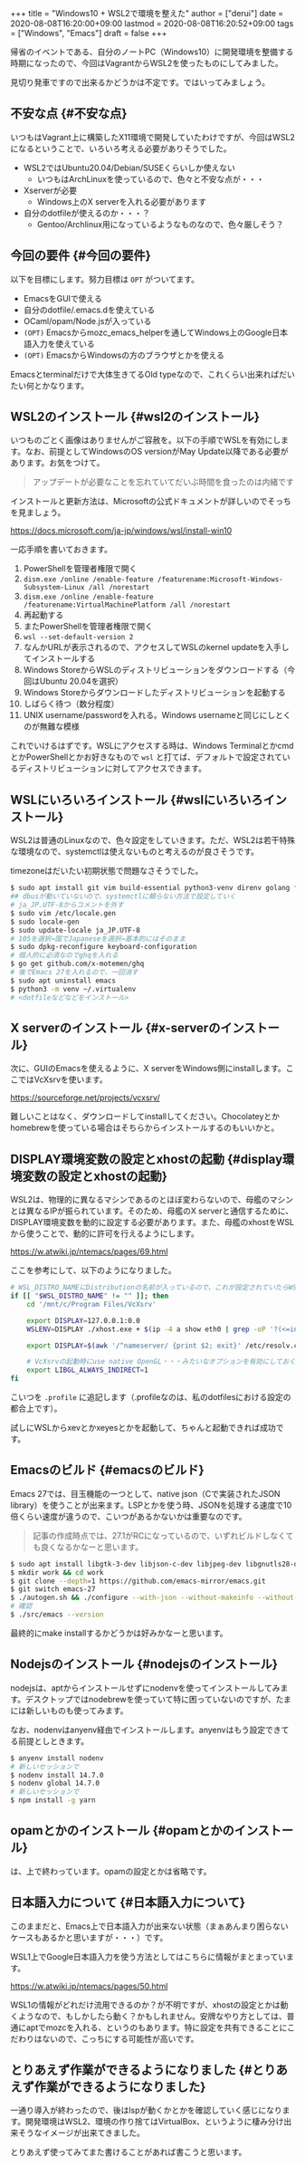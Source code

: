 +++
title = "Windows10 + WSL2で環境を整えた"
author = ["derui"]
date = 2020-08-08T16:20:00+09:00
lastmod = 2020-08-08T16:20:52+09:00
tags = ["Windows", "Emacs"]
draft = false
+++

帰省のイベントである、自分のノートPC（Windows10）に開発環境を整備する時期になったので、今回はVagrantからWSL2を使ったものにしてみました。

見切り発車ですので出来るかどうかは不定です。ではいってみましょう。

<!-- more -->


## 不安な点 {#不安な点}

いつもはVagrant上に構築したX11環境で開発していたわけですが、今回はWSL2になるということで、いろいろ考える必要がありそうでした。

-   WSL2ではUbuntu20.04/Debian/SUSEくらいしか使えない
    -   いつもはArchLinuxを使っているので、色々と不安な点が・・・
-   Xserverが必要
    -   Windows上のX serverを入れる必要があります
-   自分のdotfileが使えるのか・・・？
    -   Gentoo/Archlinux用になっているようなものなので、色々厳しそう？


## 今回の要件 {#今回の要件}

以下を目標にします。努力目標は `OPT` がついてます。

-   EmacsをGUIで使える
-   自分のdotfile/.emacs.dを使えている
-   OCaml/opam/Node.jsが入っている
-   `(OPT)` Emacsからmozc\_emacs\_helperを通してWindows上のGoogle日本語入力を使えている
-   `(OPT)` EmacsからWindowsの方のブラウザとかを使える

Emacsとterminalだけで大体生きてるOld typeなので、これくらい出来ればだいたい何とかなります。


## WSL2のインストール {#wsl2のインストール}

いつものごとく画像はありませんがご容赦を。以下の手順でWSLを有効にします。なお、前提としてWindowsのOS versionがMay Update以降である必要があります。お気をつけて。

> アップデートが必要なことを忘れていてだいぶ時間を食ったのは内緒です

インストールと更新方法は、Microsoftの公式ドキュメントが詳しいのでそっちを見ましょう。

<https://docs.microsoft.com/ja-jp/windows/wsl/install-win10>

一応手順を書いておきます。

1.  PowerShellを管理者権限で開く
2.  `dism.exe /online /enable-feature /featurename:Microsoft-Windows-Subsystem-Linux /all /norestart`
3.  `dism.exe /online /enable-feature /featurename:VirtualMachinePlatform /all /norestart`
4.  再起動する
5.  またPowerShellを管理者権限で開く
6.  `wsl --set-default-version 2`
7.  なんかURLが表示されるので、アクセスしてWSLのkernel updateを入手してインストールする
8.  Windows StoreからWSLのディストリビューションをダウンロードする（今回はUbuntu 20.04を選択）
9.  Windows Storeからダウンロードしたディストリビューションを起動する
10. しばらく待つ（数分程度）
11. UNIX username/passwordを入れる。Windows usernameと同じにしとくのが無難な模様

これでいけるはずです。WSLにアクセスする時は、Windows TerminalとかcmdとかPowerShellとかお好きなもので `wsl` と打てば、デフォルトで設定されているディストリビューションに対してアクセスできます。


## WSLにいろいろインストール {#wslにいろいろインストール}

WSL2は普通のLinuxなので、色々設定をしていきます。ただ、WSL2は若干特殊な環境なので、systemctlは使えないものと考えるのが良さそうです。

timezoneはだいたい初期状態で問題なさそうでした。

```sh
$ sudo apt install git vim build-essential python3-venv direnv golang fish fzf emacs x11-xserver-utils x11-xkb-utils opam autoconf
## dbusが動いていないので、systemctlに頼らない方法で設定していく
# ja_JP.UTF-8からコメントを外す
$ sudo vim /etc/locale.gen
$ sudo locale-gen
$ sudo update-locale ja_JP.UTF-8
# 105を選択→国でJapaneseを選択→基本的にはそのまま
$ sudo dpkg-reconfigure keyboard-configuration
# 個人的に必須なのでghqを入れる
$ go get github.com/x-motemen/ghq
# 後でEmacs 27を入れるので、一回消す
$ sudo apt uninstall emacs
$ python3 -m venv ~/.virtualenv
# <dotfileなどなどをインストール>
```


## X serverのインストール {#x-serverのインストール}

次に、GUIのEmacsを使えるように、X serverをWindows側にinstallします。ここではVcXsrvを使います。

<https://sourceforge.net/projects/vcxsrv/>

難しいことはなく、ダウンロードしてinstallしてください。Chocolateyとかhomebrewを使っている場合はそちらからインストールするのもいいかと。


## DISPLAY環境変数の設定とxhostの起動 {#display環境変数の設定とxhostの起動}

WSL2は、物理的に異なるマシンであるのとほぼ変わらないので、母艦のマシンとは異なるIPが振られています。そのため、母艦のX serverと通信するために、DISPLAY環境変数を動的に設定する必要があります。また、母艦のxhostをWSLから使うことで、動的に許可を行えるようにします。

<https://w.atwiki.jp/ntemacs/pages/69.html>

ここを参考にして、以下のようになりました。

```sh
# WSL_DISTRO_NAMEにDistributionの名前が入っているので、これが設定されていたらWSLの内部と判断する
if [[ "$WSL_DISTRO_NAME" != "" ]]; then
    cd '/mnt/c/Program Files/VcXsrv'

    export DISPLAY=127.0.0.1:0.0
    WSLENV=DISPLAY ./xhost.exe + $(ip -4 a show eth0 | grep -oP '?(<=inet\s)\d+(\.\d+){3}')

    export DISPLAY=$(awk '/^nameserver/ {print $2; exit}' /etc/resolv.conf):0.0

    # VcXsrvの起動時にuse native OpenGL・・・みたいなオプションを有効にしておく必要がある
    export LIBGL_ALWAYS_INDIRECT=1
fi
```

こいつを `.profile` に追記します（.profileなのは、私のdotfilesにおける設定の都合上です）。

試しにWSLからxevとかxeyesとかを起動して、ちゃんと起動できれば成功です。


## Emacsのビルド {#emacsのビルド}

Emacs 27では、目玉機能の一つとして、native json（Cで実装されたJSON library）を使うことが出来ます。LSPとかを使う時、JSONを処理する速度で10倍くらい速度が違うので、こいつがあるかないかは重要なのです。

> 記事の作成時点では、27.1がRCになっているので、いずれビルドしなくても良くなるかなーと思います。

```sh
$ sudo apt install libgtk-3-dev libjson-c-dev libjpeg-dev libgnutls28-dev libgif-dev
$ mkdir work && cd work
$ git clone --depth=1 https://github.com/emacs-mirror/emacs.git
$ git switch emacs-27
$ ./autogen.sh && ./configure --with-json --without-makeinfo --without-xpm --without-tiff && make -j6
# 確認
$ ./src/emacs --version
```

最終的にmake installするかどうかは好みかなーと思います。


## Nodejsのインストール {#nodejsのインストール}

nodejsは、aptからインストールせずにnodenvを使ってインストールしてみます。デスクトップではnodebrewを使っていて特に困っていないのですが、たまには新しいものも使ってみます。

なお、nodenvはanyenv経由でインストールします。anyenvはもう設定できてる前提としときます。

```sh
$ anyenv install nodenv
# 新しいセッションで
$ nodenv install 14.7.0
$ nodenv global 14.7.0
# 新しいセッションで
$ npm install -g yarn
```


## opamとかのインストール {#opamとかのインストール}

は、上で終わっています。opamの設定とかは省略です。


## 日本語入力について {#日本語入力について}

このままだと、Emacs上で日本語入力が出来ない状態（まぁあんまり困らないケースもあるかと思いますが・・・）です。

WSL1上でGoogle日本語入力を使う方法としてはこちらに情報がまとまっています。

<https://w.atwiki.jp/ntemacs/pages/50.html>

WSL1の情報がどれだけ流用できるのか？が不明ですが、xhostの設定とかは動くようなので、もしかしたら動く？かもしれません。安牌なやり方としては、普通にaptでmozcを入れる、というのもあります。特に設定を共有できることにこだわりはないので、こっちにする可能性が高いです。


## とりあえず作業ができるようになりました {#とりあえず作業ができるようになりました}

一通り導入が終わったので、後はlspが動くかとかを確認していく感じになります。開発環境はWSL2、環境の作り捨てはVirtualBox、というように棲み分け出来そうなイメージが出来てきました。

とりあえず使ってみてまた書けることがあれば書こうと思います。
